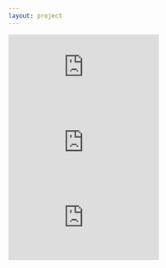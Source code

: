 ```yaml
---
layout: project
---
```

<div class="videoWrapper">
    <iframe src="https://www.youtube.com/embed/2HrHYvqNQ_E" frameborder="0" allowfullscreen></iframe>
</div>
<div class="videoWrapper">
    <iframe src="https://www.youtube.com/embed/CzndWrJlPZ8" frameborder="0" allowfullscreen></iframe>
</div>
<div class="videoWrapper">
    <iframe src="https://www.youtube.com/embed/XxpTWbDfpcU" frameborder="0" allowfullscreen></iframe>
</div>
